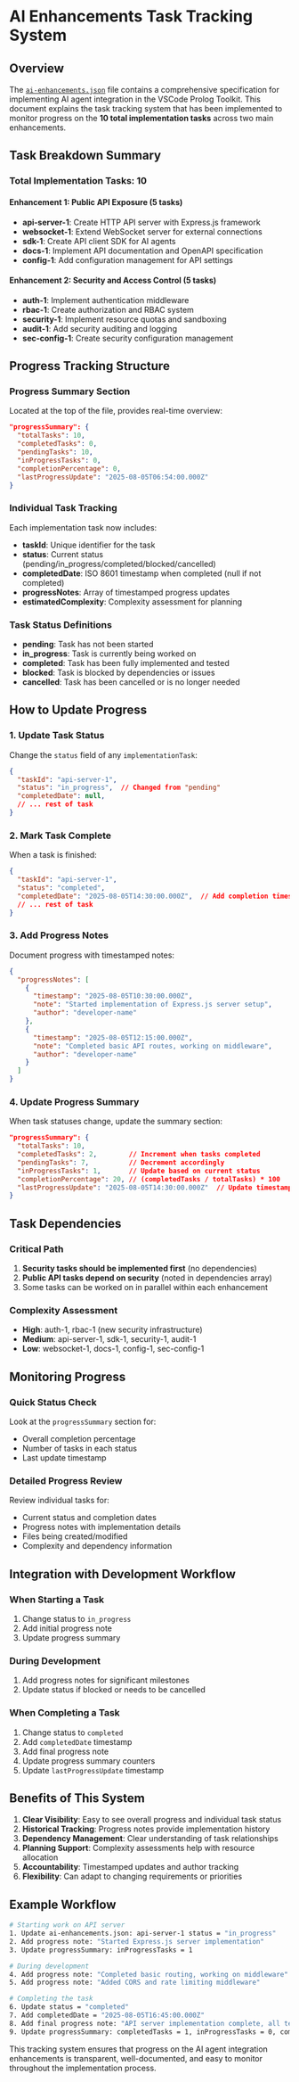 # AI Enhancements Task Tracking System

## Overview

The [`ai-enhancements.json`](../ai-enhancements.json) file contains a comprehensive specification for implementing AI agent integration in the VSCode Prolog Toolkit. This document explains the task tracking system that has been implemented to monitor progress on the **10 total implementation tasks** across two main enhancements.

## Task Breakdown Summary

### Total Implementation Tasks: **10**

#### Enhancement 1: Public API Exposure (5 tasks)
- **api-server-1**: Create HTTP API server with Express.js framework
- **websocket-1**: Extend WebSocket server for external connections
- **sdk-1**: Create API client SDK for AI agents
- **docs-1**: Implement API documentation and OpenAPI specification
- **config-1**: Add configuration management for API settings

#### Enhancement 2: Security and Access Control (5 tasks)
- **auth-1**: Implement authentication middleware
- **rbac-1**: Create authorization and RBAC system
- **security-1**: Implement resource quotas and sandboxing
- **audit-1**: Add security auditing and logging
- **sec-config-1**: Create security configuration management

## Progress Tracking Structure

### Progress Summary Section
Located at the top of the file, provides real-time overview:
```json
"progressSummary": {
  "totalTasks": 10,
  "completedTasks": 0,
  "pendingTasks": 10,
  "inProgressTasks": 0,
  "completionPercentage": 0,
  "lastProgressUpdate": "2025-08-05T06:54:00.000Z"
}
```

### Individual Task Tracking
Each implementation task now includes:
- **taskId**: Unique identifier for the task
- **status**: Current status (pending/in_progress/completed/blocked/cancelled)
- **completedDate**: ISO 8601 timestamp when completed (null if not completed)
- **progressNotes**: Array of timestamped progress updates
- **estimatedComplexity**: Complexity assessment for planning

### Task Status Definitions
- **pending**: Task has not been started
- **in_progress**: Task is currently being worked on
- **completed**: Task has been fully implemented and tested
- **blocked**: Task is blocked by dependencies or issues
- **cancelled**: Task has been cancelled or is no longer needed

## How to Update Progress

### 1. Update Task Status
Change the `status` field of any `implementationTask`:
```json
{
  "taskId": "api-server-1",
  "status": "in_progress",  // Changed from "pending"
  "completedDate": null,
  // ... rest of task
}
```

### 2. Mark Task Complete
When a task is finished:
```json
{
  "taskId": "api-server-1",
  "status": "completed",
  "completedDate": "2025-08-05T14:30:00.000Z",  // Add completion timestamp
  // ... rest of task
}
```

### 3. Add Progress Notes
Document progress with timestamped notes:
```json
{
  "progressNotes": [
    {
      "timestamp": "2025-08-05T10:30:00.000Z",
      "note": "Started implementation of Express.js server setup",
      "author": "developer-name"
    },
    {
      "timestamp": "2025-08-05T12:15:00.000Z",
      "note": "Completed basic API routes, working on middleware",
      "author": "developer-name"
    }
  ]
}
```

### 4. Update Progress Summary
When task statuses change, update the summary section:
```json
"progressSummary": {
  "totalTasks": 10,
  "completedTasks": 2,        // Increment when tasks completed
  "pendingTasks": 7,          // Decrement accordingly
  "inProgressTasks": 1,       // Update based on current status
  "completionPercentage": 20, // (completedTasks / totalTasks) * 100
  "lastProgressUpdate": "2025-08-05T14:30:00.000Z"  // Update timestamp
}
```

## Task Dependencies

### Critical Path
1. **Security tasks should be implemented first** (no dependencies)
2. **Public API tasks depend on security** (noted in dependencies array)
3. Some tasks can be worked on in parallel within each enhancement

### Complexity Assessment
- **High**: auth-1, rbac-1 (new security infrastructure)
- **Medium**: api-server-1, sdk-1, security-1, audit-1
- **Low**: websocket-1, docs-1, config-1, sec-config-1

## Monitoring Progress

### Quick Status Check
Look at the `progressSummary` section for:
- Overall completion percentage
- Number of tasks in each status
- Last update timestamp

### Detailed Progress Review
Review individual tasks for:
- Current status and completion dates
- Progress notes with implementation details
- Files being created/modified
- Complexity and dependency information

## Integration with Development Workflow

### When Starting a Task
1. Change status to `in_progress`
2. Add initial progress note
3. Update progress summary

### During Development
1. Add progress notes for significant milestones
2. Update status if blocked or needs to be cancelled

### When Completing a Task
1. Change status to `completed`
2. Add `completedDate` timestamp
3. Add final progress note
4. Update progress summary counters
5. Update `lastProgressUpdate` timestamp

## Benefits of This System

1. **Clear Visibility**: Easy to see overall progress and individual task status
2. **Historical Tracking**: Progress notes provide implementation history
3. **Dependency Management**: Clear understanding of task relationships
4. **Planning Support**: Complexity assessments help with resource allocation
5. **Accountability**: Timestamped updates and author tracking
6. **Flexibility**: Can adapt to changing requirements or priorities

## Example Workflow

```bash
# Starting work on API server
1. Update ai-enhancements.json: api-server-1 status = "in_progress"
2. Add progress note: "Started Express.js server implementation"
3. Update progressSummary: inProgressTasks = 1

# During development
4. Add progress note: "Completed basic routing, working on middleware"
5. Add progress note: "Added CORS and rate limiting middleware"

# Completing the task
6. Update status = "completed"
7. Add completedDate = "2025-08-05T16:45:00.000Z"
8. Add final progress note: "API server implementation complete, all tests passing"
9. Update progressSummary: completedTasks = 1, inProgressTasks = 0, completionPercentage = 10
```

This tracking system ensures that progress on the AI agent integration enhancements is transparent, well-documented, and easy to monitor throughout the implementation process.